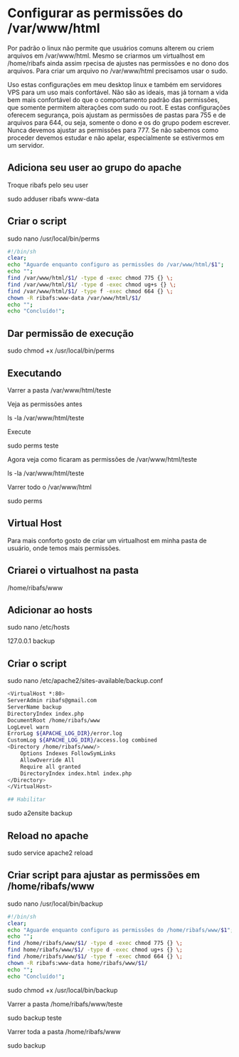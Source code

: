 # Configurar as permissões do /var/www/html

Por padrão o linux não permite que usuários comuns alterem ou criem arquivos em /var/www/html. Mesmo se criarmos um virtualhost em /home/ribafs ainda assim rpecisa de ajustes nas permissões e no dono dos arquivos. Para criar um arquivo no /var/www/html precisamos usar o sudo.

Uso estas configurações em meu desktop linux e também em servidores VPS para um uso mais confortável. Não são as ideais, mas já tornam a vida bem mais confortável do que o comportamento padrão das permissões, que somente permitem alterações com sudo ou root. E estas configurações oferecem segurança, pois ajustam as permissões de pastas para 755 e de arquivos para 644, ou seja, somente o dono e os do grupo podem escrever. Nunca devemos ajustar as permissões para 777. Se não sabemos como proceder devemos estudar e não apelar, especialmente se estivermos em um servidor.

## Adiciona seu user ao grupo do apache

Troque ribafs pelo seu user

sudo adduser ribafs www-data

## Criar o script

sudo nano /usr/local/bin/perms

```bash
#!/bin/sh
clear;
echo "Aguarde enquanto configuro as permissões do /var/www/html/$1";
echo "";
find /var/www/html/$1/ -type d -exec chmod 775 {} \;
find /var/www/html/$1/ -type d -exec chmod ug+s {} \;
find /var/www/html/$1/ -type f -exec chmod 664 {} \;
chown -R ribafs:www-data /var/www/html/$1/
echo "";
echo "Concluído!";
```

## Dar permissão de execução

sudo chmod +x /usr/local/bin/perms

## Executando

Varrer a pasta /var/www/html/teste

Veja as permissões antes

ls -la /var/www/html/teste

Execute

sudo perms teste

Agora veja como ficaram as permissões de /var/www/html/teste

ls -la /var/www/html/teste

Varrer todo o /var/www/html

sudo perms

## Virtual Host

Para mais conforto gosto de criar um virtualhost em minha pasta de usuário, onde temos mais permissões.

## Criarei o virtualhost na pasta

/home/ribafs/www

## Adicionar ao hosts

sudo nano /etc/hosts

127.0.0.1	backup

## Criar o script

sudo nano /etc/apache2/sites-available/backup.conf

```bash
<VirtualHost *:80>
ServerAdmin ribafs@gmail.com
ServerName backup
DirectoryIndex index.php
DocumentRoot /home/ribafs/www
LogLevel warn
ErrorLog ${APACHE_LOG_DIR}/error.log
CustomLog ${APACHE_LOG_DIR}/access.log combined
<Directory /home/ribafs/www/>
    Options Indexes FollowSymLinks
    AllowOverride All
    Require all granted
    DirectoryIndex index.html index.php
</Directory>
</VirtualHost>

## Habilitar
```
sudo a2ensite backup

## Reload no apache

sudo service apache2 reload

## Criar script para ajustar as permissões em /home/ribafs/www

sudo nano /usr/local/bin/backup

```bash
#!/bin/sh
clear;
echo "Aguarde enquanto configuro as permissões do /home/ribafs/www/$1";
echo "";
find /home/ribafs/www/$1/ -type d -exec chmod 775 {} \;
find home/ribafs/www/$1/ -type d -exec chmod ug+s {} \;
find /home/ribafs/www/$1/ -type f -exec chmod 664 {} \;
chown -R ribafs:www-data home/ribafs/www/$1/
echo "";
echo "Concluído!";
```
sudo chmod +x /usr/local/bin/backup

Varrer a pasta /home/ribafs/www/teste

sudo backup teste

Varrer toda a pasta /home/ribafs/www

sudo backup

